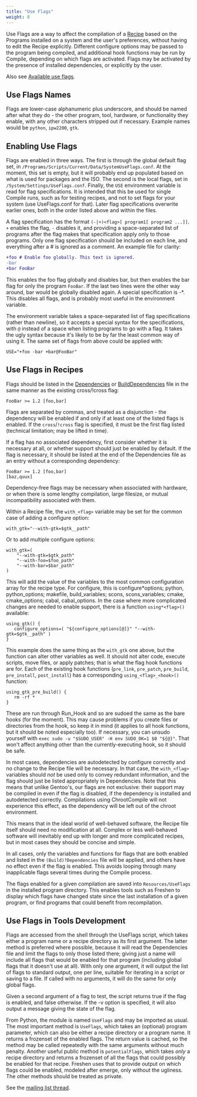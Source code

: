 ```yaml
---
title: "Use Flags"
weight: 8
---
```


Use Flags are a way to affect the compilation of a [Recipe](/Recipes) based on
the Programs installed on a system and the user's preferences, without having to
edit the Recipe explicitly. Different configure options may be passed to the
program being compiled, and additional hook functions may be run by Compile,
depending on which flags are activated. Flags may be activated by the presence
of installed dependencies, or explicitly by the user.

Also see [Available use flags](Available-Use-Flags).

## Use Flags Names

Flags are lower-case alphanumeric plus underscore, and should be named after
what they do - the other program, tool, hardware, or functionality they enable,
with any other characters stripped out if necessary. Example names would be
`python`, `ipw2200`, `gtk`.

## Enabling Use Flags

Flags are enabled in three ways. The first is through the global default flag
set, in `/Programs/Scripts/Current/Data/SystemUseFlags.conf`. At the moment,
this set is empty, but it will probably end up populated based on what is used
for packages and the ISO. The second is the local flags, set in
`/System/Settings/UseFlags.conf`. Finally, the `USE` environment variable is
read for flag specifications. It is intended that this be used for single
Compile runs, such as for testing recipes, and not to set flags for your system
(use UseFlags.conf for that). Later flag specifications overwrite earlier ones,
both in the order listed above and within the files.

A flag specification has the format `(-|+)<flag>[ program1[ program2 ...]]`. `+`
enables the flag, `-` disables it, and providing a space-separated list of
programs after the flag makes that specification apply only to those programs.
Only one flag specification should be included on each line, and everything
after a # is ignored as a comment. An example file for clarity:

```diff
+foo # Enable foo globally. This text is ignored.
-bar
+bar FooBar
```

This enables the foo flag globally and disables bar, but then enables the bar
flag for only the program `FooBar`. If the last two lines were the other way
around, bar would be globally disabled again. A special specification is -\*.
This disables all flags, and is probably most useful in the environment
variable.

The environment variable takes a space-separated list of flag specifications
(rather than newline), so it accepts a special syntax for the specifications,
with `@` instead of a space when listing programs to go with a flag. It takes
the ugly syntax because it's likely to be by far the least common way of using
it. The same set of flags from above could be applied with:

```fish
USE="+foo -bar +bar@FooBar"
```

## Use Flags in Recipes

Flags should be listed in the
[Dependencies](/Recipes/Recipe-Format-Specification/#dependencies) or
[BuildDependencies](/Recipes/Recipe-Format-Specification/#builddependencies)
file in the same manner as the existing cross/!cross flag:

```fish
FooBar >= 1.2 [foo,bar]
```

Flags are separated by commas, and treated as a disjunction - the dependency
will be enabled if and only if at least one of the listed flags is enabled. If
the `cross`/`!cross` flag is specified, it must be the first flag listed
(technical limitation; may be lifted in time).

If a flag has no associated dependency, first consider whether it is necessary
at all, or whether support should just be enabled by default. If the flag is
necessary, it should be listed at the end of the Dependencies file as an entry
without a corresponding dependency:

```fish
FooBar >= 1.2 [foo,bar]
[baz,quux]
```

Dependency-free flags may be necessary when associated with hardware, or when
there is some lengthy compilation, large filesize, or mutual incompatibility
associated with them.

Within a Recipe file, the `with_<flag>` variable may be set for the common case
of adding a configure option:

```fish
with_gtk="--with-gtk=$gtk__path"
```

Or to add multiple configure options:

```fish
with_gtk=(
    "--with-gtk=$gtk_path"
    "--with-foo=$foo_path"
    "--with-bar=$bar_path"
)
```

This will add the value of the variables to the most common configuration array
for the recipe type. For configure, this is configure*options; python,
python_options; makefile, build_variables; scons, scons_variables; cmake,
cmake_options; cabal, cabal_options. In the case where more complicated changes
are needed to enable support, there is a function `using*<flag>()` available:

```fish
using_gtk() {
   configure_options=( "${configure_options[@]}" "--with-gtk=$gtk__path" )
}
```

This example does the same thing as the `with_gtk` one above, but the function
can alter other variables as well. It should not alter code, execute scripts,
move files, or apply patches; that is what the flag hook functions are for. Each
of the existing hook functions (`pre_link`, `pre_patch`, `pre_build`,
`pre_install`, `post_install`) has a corresponding `using_<flag>_<hook>()`
function:

```fish
using_gtk_pre_build() {
   rm -rf *
}
```

These are run through Run_Hook and so are sudoed the same as the bare hooks (for
the moment). This may cause problems if you create files or directories from the
hook, so keep it in mind (it applies to all hook functions, but it should be
noted especially too). If necessary, you can unsudo yourself with
`exec sudo -u "$SUDO_USER" -H env SUDO_OK=1 $0 "${@}"`. That won't affect
anything other than the currently-executing hook, so it should be safe.

In most cases, dependencies are autodetected by configure correctly and no
change to the Recipe file will be necessary. In that case, the `with_<flag>`
variables should _not_ be used only to convey redundant information, and the
flag should just be listed appropriately in Dependencies. Note that this means
that unlike Gentoo's, our flags are not exclusive: their support may be compiled
in even if the flag is disabled, if the dependency is installed and autodetected
correctly. Compilations using ChrootCompile will not experience this effect, as
the dependency will be left out of the chroot environment.

This means that in the ideal world of well-behaved software, the Recipe file
itself should need no modification at all. Complex or less well-behaved software
will inevitably end up with longer and more complicated recipes, but in most
cases they should be concise and simple.

In all cases, only the variables and functions for flags that are both enabled
and listed in the `(Build)?Dependencies` file will be applied, and others have
no effect even if the flag is enabled. This avoids looping through many
inapplicable flags several times during the Compile process.

The flags enabled for a given compilation are saved into `Resources/UseFlags` in
the installed program directory. This enables tools such as Freshen to display
which flags have changed state since the last installation of a given program,
or find programs that could benefit from recompilation.

## Use Flags in Tools Development

Flags are accessed from the shell through the UseFlags script, which takes
either a program name or a recipe directory as its first argument. The latter
method is preferred where possible, because it will read the Dependencies file
and limit the flags to only those listed there; giving just a name will include
all flags that would be enabled for that program (including global flags that it
doesn't use at all). With only one argument, it will output the list of flags to
standard output, one per line, suitable for iterating in a script or saving to a
file. If called with no arguments, it will do the same for only global flags.

Given a second argument of a flag to test, the script returns true if the flag
is enabled, and false otherwise. If the -v option is specified, it will also
output a message giving the state of the flag.

From Python, the module is named `UseFlags` and may be imported as usual. The
most important method is `UseFlags`, which takes an (optional) program
parameter, which can also be either a recipe directory or a program name. It
returns a frozenset of the enabled flags. The return value is cached, so the
method may be called repeatedly with the same arguments without much penalty.
Another useful public method is `potentialFlags`, which takes _only_ a recipe
directory and returns a frozenset of all the flags that could possibly be
enabled for that recipe. Freshen uses that to provide output on which flags
could be enabled, modeled after emerge, only without the ugliness. The other
methods should be treated as private.

See the
[mailing list thread](http://thread.gmane.org/gmane.linux.distributions.gobo.devel/2593).
